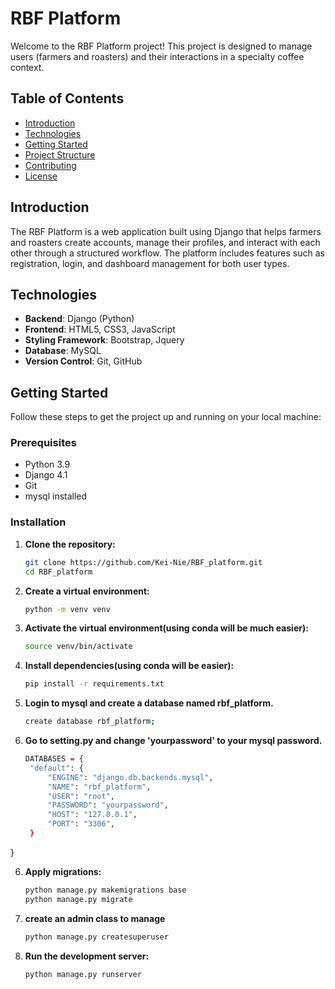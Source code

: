 # RBF Platform

Welcome to the RBF Platform project! This project is designed to manage users (farmers and roasters) and their interactions in a specialty coffee context.

## Table of Contents
- [Introduction](#introduction)
- [Technologies](#technologies)
- [Getting Started](#getting-started)
- [Project Structure](#project-structure)
- [Contributing](#contributing)
- [License](#license)

## Introduction

The RBF Platform is a web application built using Django that helps farmers and roasters create accounts, manage their profiles, and interact with each other through a structured workflow. The platform includes features such as registration, login, and dashboard management for both user types.

## Technologies

- **Backend**: Django (Python)
- **Frontend**: HTML5, CSS3, JavaScript
- **Styling Framework**: Bootstrap, Jquery
- **Database**: MySQL
- **Version Control**: Git, GitHub

## Getting Started

Follow these steps to get the project up and running on your local machine:

### Prerequisites

- Python 3.9
- Django 4.1
- Git
- mysql installed

### Installation

1. **Clone the repository:**
   ```bash
   git clone https://github.com/Kei-Nie/RBF_platform.git
   cd RBF_platform

2. **Create a virtual environment:**
   ```bash
   python -m venv venv
3. **Activate the virtual environment(using conda will be much easier):**
   ```bash
   source venv/bin/activate
4. **Install dependencies(using conda will be easier):**
   ```bash
   pip install -r requirements.txt
5. **Login to mysql and create a database named rbf_platform.**
   ```bash
   create database rbf_platform;
6. **Go to setting.py and change 'yourpassword' to your mysql password.**
   ```bash
   DATABASES = {
    "default": {
        "ENGINE": "django.db.backends.mysql",
        "NAME": "rbf_platform",
        "USER": "root",
        "PASSWORD": "yourpassword",
        "HOST": "127.0.0.1",
        "PORT": "3306",
    }
}

6. **Apply migrations:**
   ```bash
   python manage.py makemigrations base
   python manage.py migrate

7. **create an admin class to manage**
   ```bash
   python manage.py createsuperuser
   
8. **Run the development server:**
   ```bash
   python manage.py runserver


